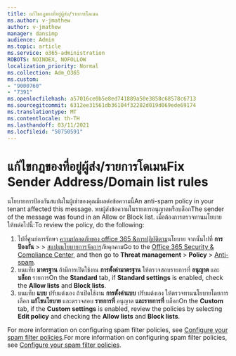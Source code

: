 ```yaml
---
title: แก้ไขกฎของที่อยู่ผู้ส่ง/รายการโดเมน
ms.author: v-jmathew
author: v-jmathew
manager: dansimp
audience: Admin
ms.topic: article
ms.service: o365-administration
ROBOTS: NOINDEX, NOFOLLOW
localization_priority: Normal
ms.collection: Adm_O365
ms.custom:
- "9000760"
- "7391"
ms.openlocfilehash: a57016ce0b5e8ed741889a50e3858c68578c6713
ms.sourcegitcommit: 6312ee31561db36104f32282d019d069ede69174
ms.translationtype: MT
ms.contentlocale: th-TH
ms.lasthandoff: 03/11/2021
ms.locfileid: "50750591"
---
```

# <a name="fix-sender-addressdomain-list-rules"></a><span data-ttu-id="9cc56-102">แก้ไขกฎของที่อยู่ผู้ส่ง/รายการโดเมน</span><span class="sxs-lookup"><span data-stu-id="9cc56-102">Fix Sender Address/Domain list rules</span></span>

<span data-ttu-id="9cc56-103">นโยบายการป้องกันสแปมในผู้เช่าของคุณมีผลต่อข้อความนี้</span><span class="sxs-lookup"><span data-stu-id="9cc56-103">An anti-spam policy in your tenant affected this message.</span></span> <span data-ttu-id="9cc56-104">พบผู้ส่งข้อความในรายการอนุญาตหรือบล็อก</span><span class="sxs-lookup"><span data-stu-id="9cc56-104">The sender of the message was found in an Allow or Block list.</span></span> <span data-ttu-id="9cc56-105">เมื่อต้องการตรวจทานนโยบาย ให้ทต่อไปนี้:</span><span class="sxs-lookup"><span data-stu-id="9cc56-105">To review the policy, do the following:</span></span>

1. <span data-ttu-id="9cc56-106">ไปที่ศูนย์การรักษา [ความปลอดภัยของ office 365 &การปฏิบัติตาม](https://go.microsoft.com/fwlink/p/?linkid=2077143)นโยบาย จากนั้นไปที่ **การป้องกัน**  >    >  [สแปมนโยบายการจัดการ](https://go.microsoft.com/fwlink/?linkid=2101518)ภัยคุกคาม</span><span class="sxs-lookup"><span data-stu-id="9cc56-106">Go to the [Office 365 Security & Compliance Center](https://go.microsoft.com/fwlink/p/?linkid=2077143), and then go to **Threat management** > **Policy** > [Anti-spam](https://go.microsoft.com/fwlink/?linkid=2101518).</span></span>
2. <span data-ttu-id="9cc56-107">บนแท็บ **มาตรฐาน** ถ้ามีการเปิดใช้งาน **การตั้งค่ามาตรฐาน** ให้ตรวจสอบรายการที่ **อนุญาต** และ **บล็อก** รายการ</span><span class="sxs-lookup"><span data-stu-id="9cc56-107">On the **Standard** tab, if **Standard settings** is enabled, check the **Allow lists** and **Block lists**.</span></span>
3. <span data-ttu-id="9cc56-108">บนแท็บ **แบบ** ปรับแต่งเอง ถ้าเปิดใช้งาน **การตั้งค่าแบบ** ปรับแต่งเอง ให้ตรวจทานนโยบายโดยการเลือก **แก้ไขนโยบาย** และตรวจสอบ **รายการที่** อนุญาต **และรายการที่** บล็อก</span><span class="sxs-lookup"><span data-stu-id="9cc56-108">On the **Custom** tab, if the **Custom settings** is enabled, review the policies by selecting **Edit policy** and checking the **Allow lists** and **Block lists**.</span></span>

<span data-ttu-id="9cc56-109">For more information on configuring spam filter policies, see [Configure your spam filter policies](https://go.microsoft.com/fwlink/?linkid=2101431).</span><span class="sxs-lookup"><span data-stu-id="9cc56-109">For more information on configuring spam filter policies, see [Configure your spam filter policies](https://go.microsoft.com/fwlink/?linkid=2101431).</span></span>
